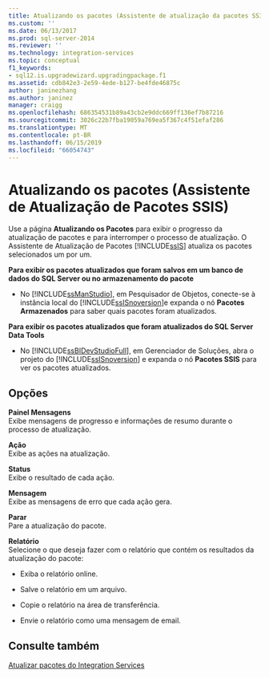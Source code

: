 ```yaml
---
title: Atualizando os pacotes (Assistente de atualização da pacotes SSIS) | Microsoft Docs
ms.custom: ''
ms.date: 06/13/2017
ms.prod: sql-server-2014
ms.reviewer: ''
ms.technology: integration-services
ms.topic: conceptual
f1_keywords:
- sql12.is.upgradewizard.upgradingpackage.f1
ms.assetid: cdb842e3-2e59-4ede-b127-be4fde46875c
author: janinezhang
ms.author: janinez
manager: craigg
ms.openlocfilehash: 686354531b89a43cb2e9ddc669ff136ef7b87216
ms.sourcegitcommit: 3026c22b7fba19059a769ea5f367c4f51efaf286
ms.translationtype: MT
ms.contentlocale: pt-BR
ms.lasthandoff: 06/15/2019
ms.locfileid: "66054743"
---
```

# <a name="upgrading-the-packages-ssis-package-upgrade-wizard"></a>Atualizando os pacotes (Assistente de Atualização de Pacotes SSIS)
  Use a página **Atualizando os Pacotes** para exibir o progresso da atualização de pacotes e para interromper o processo de atualização. O Assistente de Atualização de Pacotes [!INCLUDE[ssIS](../includes/ssis-md.md)] atualiza os pacotes selecionados um por um.  
  
 **Para exibir os pacotes atualizados que foram salvos em um banco de dados do SQL Server ou no armazenamento do pacote**  
  
-   No [!INCLUDE[ssManStudio](../includes/ssmanstudio-md.md)], em Pesquisador de Objetos, conecte-se à instância local do [!INCLUDE[ssISnoversion](../includes/ssisnoversion-md.md)]e expanda o nó **Pacotes Armazenados** para saber quais pacotes foram atualizados.  
  
 **Para exibir os pacotes atualizados que foram atualizados do SQL Server Data Tools**  
  
-   No [!INCLUDE[ssBIDevStudioFull](../includes/ssbidevstudiofull-md.md)], em Gerenciador de Soluções, abra o projeto do [!INCLUDE[ssISnoversion](../includes/ssisnoversion-md.md)] e expanda o nó **Pacotes SSIS** para ver os pacotes atualizados.  
  
## <a name="options"></a>Opções  
 **Painel Mensagens**  
 Exibe mensagens de progresso e informações de resumo durante o processo de atualização.  
  
 **Ação**  
 Exibe as ações na atualização.  
  
 **Status**  
 Exibe o resultado de cada ação.  
  
 **Mensagem**  
 Exibe as mensagens de erro que cada ação gera.  
  
 **Parar**  
 Pare a atualização do pacote.  
  
 **Relatório**  
 Selecione o que deseja fazer com o relatório que contém os resultados da atualização do pacote:  
  
-   Exiba o relatório online.  
  
-   Salve o relatório em um arquivo.  
  
-   Copie o relatório na área de transferência.  
  
-   Envie o relatório como uma mensagem de email.  
  
## <a name="see-also"></a>Consulte também  
 [Atualizar pacotes do Integration Services](install-windows/upgrade-integration-services-packages.md)  
  
  
